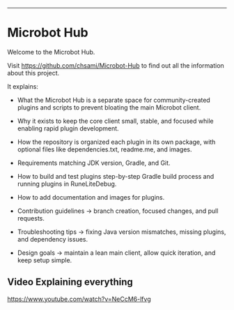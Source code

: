 
---

# Microbot Hub

Welcome to the Microbot Hub.

Visit https://github.com/chsami/Microbot-Hub to find out all the information about this project.

It explains:

- What the Microbot Hub is a separate space for community-created plugins and scripts to prevent bloating the main Microbot client.

- Why it exists to keep the core client small, stable, and focused while enabling rapid plugin development.

- How the repository is organized each plugin in its own package, with optional files like dependencies.txt, readme.me, and images.

- Requirements matching JDK version, Gradle, and Git.

- How to build and test plugins step-by-step Gradle build process and running plugins in RuneLiteDebug.

- How to add documentation and images for plugins.

- Contribution guidelines -> branch creation, focused changes, and pull requests.

- Troubleshooting tips -> fixing Java version mismatches, missing plugins, and dependency issues.

- Design goals -> maintain a lean main client, allow quick iteration, and keep setup simple.


## Video Explaining everything

https://www.youtube.com/watch?v=NeCcM6-lfvg
